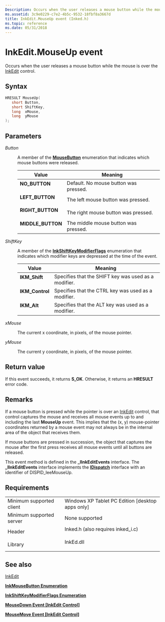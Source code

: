 ```yaml
---
Description: Occurs when the user releases a mouse button while the mouse is over the InkEdit control.
ms.assetid: 3c9e0229-c7e2-4b5c-9532-18fbf8a3667d
title: InkEdit.MouseUp event (Inked.h)
ms.topic: reference
ms.date: 05/31/2018
---
```


# InkEdit.MouseUp event

Occurs when the user releases a mouse button while the mouse is over the [InkEdit](inkedit-control-reference.md) control.

## Syntax


```C++
HRESULT MouseUp(
   short Button,
   short ShiftKey,
   long  xMouse,
   long  yMouse
);
```



## Parameters

<dl> <dt>

*Button* 
</dt> <dd>

A member of the [**MouseButton**](/windows/desktop/api/inked/ne-inked-mousebutton) enumeration that indicates which mouse buttons were released.



| Value                                                                                                                                                            | Meaning                                           |
|------------------------------------------------------------------------------------------------------------------------------------------------------------------|---------------------------------------------------|
| <span id="NO_BUTTON_"></span><span id="no_button_"></span><dl> <dt>**NO\_BUTTON** </dt> </dl>             | Default. No mouse button was pressed. <br/> |
| <span id="LEFT_BUTTON_"></span><span id="left_button_"></span><dl> <dt>**LEFT\_BUTTON** </dt> </dl>       | The left mouse button was pressed. <br/>    |
| <span id="RIGHT_BUTTON_"></span><span id="right_button_"></span><dl> <dt>**RIGHT\_BUTTON** </dt> </dl>    | The right mouse button was pressed. <br/>   |
| <span id="MIDDLE_BUTTON_"></span><span id="middle_button_"></span><dl> <dt>**MIDDLE\_BUTTON** </dt> </dl> | The middle mouse button was pressed. <br/>  |



 

</dd> <dt>

*ShiftKey* 
</dt> <dd>

A member of the [**InkShiftKeyModifierFlags**](/windows/desktop/api/msinkaut/ne-msinkaut-inkshiftkeymodifierflags) enumeration that indicates which modifier keys are depressed at the time of the event.



| Value                                                                                                                                                                                     | Meaning                                                          |
|-------------------------------------------------------------------------------------------------------------------------------------------------------------------------------------------|------------------------------------------------------------------|
| <span id="IKM_Shift"></span><span id="ikm_shift"></span><span id="IKM_SHIFT"></span><dl> <dt>**IKM\_Shift**</dt> </dl>             | Specifies that the SHIFT key was used as a modifier. <br/> |
| <span id="IKM_Control_"></span><span id="ikm_control_"></span><span id="IKM_CONTROL_"></span><dl> <dt>**IKM\_Control** </dt> </dl> | Specifies that the CTRL key was used as a modifier. <br/>  |
| <span id="IKM_Alt_"></span><span id="ikm_alt_"></span><span id="IKM_ALT_"></span><dl> <dt>**IKM\_Alt** </dt> </dl>                 | Specifies that the ALT key was used as a modifier. <br/>   |



 

</dd> <dt>

*xMouse* 
</dt> <dd>

The current x coordinate, in pixels, of the mouse pointer.

</dd> <dt>

*yMouse* 
</dt> <dd>

The current y coordinate, in pixels, of the mouse pointer.

</dd> </dl>

## Return value

If this event succeeds, it returns **S\_OK**. Otherwise, it returns an **HRESULT** error code.

## Remarks

If a mouse button is pressed while the pointer is over an [InkEdit](inkedit-control-reference.md) control, that control captures the mouse and receives all mouse events up to and including the last **MouseUp** event. This implies that the (x, y) mouse-pointer coordinates returned by a mouse event may not always be in the internal area of the object that receives them.

If mouse buttons are pressed in succession, the object that captures the mouse after the first press receives all mouse events until all buttons are released.

This event method is defined in the **\_IInkEditEvents** interface. The **\_IInkEditEvents** interface implements the [**IDispatch**](/windows/win32/api/oaidl/nn-oaidl-idispatch) interface with an identifier of DISPID\_IeeMouseUp.

## Requirements



|                                     |                                                                                                               |
|-------------------------------------|---------------------------------------------------------------------------------------------------------------|
| Minimum supported client<br/> | Windows XP Tablet PC Edition \[desktop apps only\]<br/>                                                 |
| Minimum supported server<br/> | None supported<br/>                                                                                     |
| Header<br/>                   | <dl> <dt>Inked.h (also requires inked\_i.c)</dt> </dl> |
| Library<br/>                  | <dl> <dt>InkEd.dll</dt> </dl>                          |



## See also

<dl> <dt>

[InkEdit](inkedit-control-reference.md)
</dt> <dt>

[**InkMouseButton Enumeration**](/windows/desktop/api/msinkaut/ne-msinkaut-inkmousebutton)
</dt> <dt>

[**InkShiftKeyModifierFlags Enumeration**](/windows/desktop/api/msinkaut/ne-msinkaut-inkshiftkeymodifierflags)
</dt> <dt>

[**MouseDown Event \[InkEdit Control\]**](inkedit-mousedown.md)
</dt> <dt>

[**MouseMove Event \[InkEdit Control\]**](inkedit-mousemove.md)
</dt> </dl>

 

